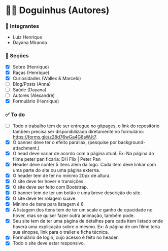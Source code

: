 # 🐕‍🦺 Doguinhus (Autores)

### 👤 Integrantes

- Luiz Henrique
- Dayana Miranda

### 📄 Seções

- [x] Sobre (Henrique)
- [x] Raças (Henrique)
- [x] Curiosidades (Wallex & Marcelo)
- [ ] Blog/Posts (Anna)
- [ ] Saúde (Dayana)
- [ ] Autores (Alexandre)
- [x] Formulário (Henrique)

### ✅ To do

- [ ] Todo o trabalho tem de ser entregue no gitpages, o link do repositório também precisa ser disponibilizado diretamente no formulário: https://forms.gle/z28d76wGa4G8sWJt7.
- [x] O banner deve ter o efeito parallax, (pesquise por background-attachment.)
- [x] O head deve variar de acordo com a página atual. Ex: Na página do filme peter pan ficaria: DH Flix | Peter Pan
- [x] Header deve conter 5 itens além da logo. Cada item deve linkar com uma parte do site ou uma página externa.
- [x] O header tem de ter no mínimo 20px de altura.
- [x] O site deve ter hover e transições.
- [x] O site deve ser feito com Bootstrap.
- [x] O banner tem de ter um botão e uma breve descrição do site.
- [x] O site deve ter rolagem suave.
- [x] Mínimo de itens para listagem é 6.
- [x] A listagem dos itens tem de ter um scale e ganho de opacidade no hover, mas se quiser fazer outra animação, também pode.
- [x] Seu site tem de ter uma página de detalhes para cada item listado onde haverá uma explicação sobre o mesmo. Ex: A página de um filme teria sua sinopse, link para o trailer e ficha técnica.
- [x] Formulário de login, cujo acesso é feito no header.
- [x] Todo o site deve estar responsivo.

